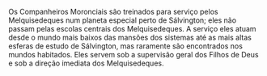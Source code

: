 ﻿Os Companheiros Moronciais são treinados para  serviço pelos Melquisedeques num planeta especial perto de Sálvington; eles não passam pelas escolas centrais dos Melquisedeques. A serviço eles atuam desde o mundo mais baixos das mansões dos sistemas até as mais altas esferas de estudo de Sálvington, mas raramente são encontrados nos mundos habitados. Eles servem sob a supervisão geral dos Filhos de Deus e sob a direção imediata dos Melquisedeques.